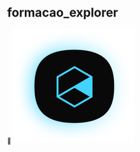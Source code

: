 # formacao_explorer

<p align="center">
  <div href="#">
    🔗 <img src="https://github.com/Gelzieny/formacao_explorer/blob/main/.github/image.png?raw=true"  alt="Logo da formação Explorer da Rocketseat" />
  </div>
</p>
